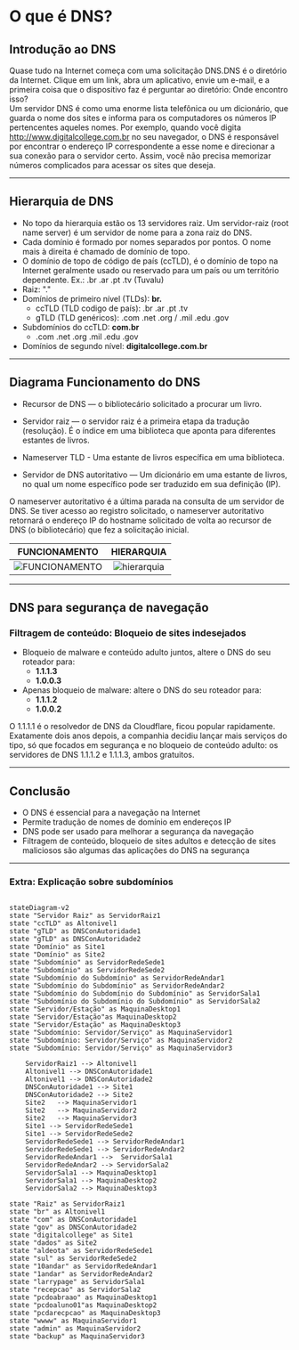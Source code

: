 # O que é DNS?

## Introdução ao DNS

Quase tudo na Internet começa com uma solicitação DNS.DNS é o diretório da Internet. Clique em um link, abra um aplicativo, envie um e-mail, e a primeira coisa que o dispositivo faz é perguntar ao diretório: Onde encontro isso?  
Um servidor DNS é como uma enorme lista telefônica ou um dicionário, que guarda o nome dos sites e informa para os computadores os números IP pertencentes aqueles nomes.
Por exemplo, quando você digita <http://www.digitalcollege.com.br> no seu navegador, o DNS é responsável por encontrar o endereço IP correspondente a esse nome e direcionar a sua conexão para o servidor certo. Assim, você não precisa memorizar números complicados para acessar os sites que deseja.

---

## Hierarquia de DNS

- No topo da hierarquia estão os 13 servidores raiz. Um servidor-raiz (root name server) é um servidor de nome para a zona raiz do DNS.
- Cada domínio é formado por nomes separados por pontos. O nome mais à direita é chamado de domínio de topo.
- O domínio de topo de código de país (ccTLD), é o domínio de topo na Internet geralmente usado ou reservado para um país ou um território dependente. Ex.: .br .ar .pt .tv (Tuvalu)
- Raiz: "."
- Domínios de primeiro nível (TLDs): **br.**
  - ccTLD (TLD codigo de país): .br .ar .pt .tv
  - gTLD (TLD genéricos): .com .net .org / .mil .edu .gov
- Subdomínios do ccTLD: **com.br**
  - .com .net .org .mil .edu .gov
- Domínios de segundo nível: **digitalcollege.com.br**

---

## Diagrama Funcionamento do DNS

- Recursor de DNS — o bibliotecário solicitado a procurar um livro.

- Servidor raiz — o servidor raiz é a primeira etapa da tradução (resolução). É o índice em uma biblioteca que aponta para diferentes estantes de livros.

- Nameserver TLD - Uma estante de livros específica em uma biblioteca.

- Servidor de DNS autoritativo — Um dicionário em uma estante de livros, no qual um nome específico pode ser traduzido em sua definição (IP).

O nameserver autoritativo é a última parada na consulta de um servidor de DNS. Se tiver acesso ao registro solicitado, o nameserver autoritativo retornará o endereço IP do hostname solicitado de volta ao recursor de DNS (o bibliotecário) que fez a solicitação inicial.

| FUNCIONAMENTO | HIERARQUIA
|:----:|:----:|
| ![FUNCIONAMENTO] | ![hierarquia] |

---

## DNS para segurança de navegação

### Filtragem de conteúdo: Bloqueio de sites indesejados

- Bloqueio de malware e conteúdo adulto juntos, altere o DNS do seu roteador para:
  - **1.1.1.3**
  - **1.0.0.3**
- Apenas bloqueio de malware: altere o DNS do seu roteador para:
  - **1.1.1.2**
  - **1.0.0.2**

O 1.1.1.1 é o resolvedor de DNS da Cloudflare, ficou popular rapidamente.  Exatamente dois anos depois, a companhia decidiu lançar mais serviços do tipo, só que focados em segurança e no bloqueio de conteúdo adulto: os servidores de DNS 1.1.1.2 e 1.1.1.3, ambos gratuitos.

---

## Conclusão

- O DNS é essencial para a navegação na Internet
- Permite tradução de nomes de domínio em endereços IP
- DNS pode ser usado para melhorar a segurança da navegação
- Filtragem de conteúdo, bloqueio de sites adultos e detecção de sites maliciosos são algumas das aplicações do DNS na segurança

[HIERARQUIA]:  https://github.com/rodolfobertini/rodolfobertini/assets/132242813/b34003f5-473d-4438-a9d5-7132460728f3

[FUNCIONAMENTO]: https://github.com/rodolfobertini/rodolfobertini/assets/132242813/b5c2f05d-834e-4f2b-a1e7-d468871be3d4

---

### Extra: Explicação sobre subdomínios

```mermaid

stateDiagram-v2
state "Servidor Raiz" as ServidorRaiz1
state "ccTLD" as Altonivel1
state "gTLD" as DNSConAutoridade1
state "gTLD" as DNSConAutoridade2
state "Domínio" as Site1
state "Domínio" as Site2
state "Subdomínio" as ServidorRedeSede1
state "Subdomínio" as ServidorRedeSede2
state "Subdomínio do Subdomínio" as ServidorRedeAndar1
state "Subdomínio do Subdomínio" as ServidorRedeAndar2
state "Subdomínio do Subdomínio do Subdomínio" as ServidorSala1
state "Subdomínio do Subdomínio do Subdomínio" as ServidorSala2
state "Servidor/Estação" as MaquinaDesktop1
state "Servidor/Estação"as MaquinaDesktop2
state "Servidor/Estação" as MaquinaDesktop3
state "Subdomínio: Servidor/Serviço" as MaquinaServidor1
state "Subdomínio: Servidor/Serviço" as MaquinaServidor2
state "Subdomínio: Servidor/Serviço" as MaquinaServidor3

    ServidorRaiz1 --> Altonivel1
    Altonivel1 --> DNSConAutoridade1
    Altonivel1 --> DNSConAutoridade2
    DNSConAutoridade1 --> Site1
    DNSConAutoridade2 --> Site2
    Site2   --> MaquinaServidor1
    Site2   --> MaquinaServidor2
    Site2   --> MaquinaServidor3    
    Site1 --> ServidorRedeSede1
    Site1 --> ServidorRedeSede2
    ServidorRedeSede1 --> ServidorRedeAndar1
    ServidorRedeSede1 --> ServidorRedeAndar2
    ServidorRedeAndar1 -->  ServidorSala1
    ServidorRedeAndar2 --> ServidorSala2
    ServidorSala1 --> MaquinaDesktop1
    ServidorSala1 --> MaquinaDesktop2
    ServidorSala2 --> MaquinaDesktop3
    
state "Raiz" as ServidorRaiz1
state "br" as Altonivel1
state "com" as DNSConAutoridade1
state "gov" as DNSConAutoridade2
state "digitalcollege" as Site1
state "dados" as Site2
state "aldeota" as ServidorRedeSede1
state "sul" as ServidorRedeSede2
state "10andar" as ServidorRedeAndar1
state "1andar" as ServidorRedeAndar2
state "larrypage" as ServidorSala1
state "recepcao" as ServidorSala2
state "pcdoabraao" as MaquinaDesktop1
state "pcdoaluno01"as MaquinaDesktop2
state "pcdarecpcao" as MaquinaDesktop3
state "wwww" as MaquinaServidor1
state "admin" as MaquinaServidor2
state "backup" as MaquinaServidor3

```